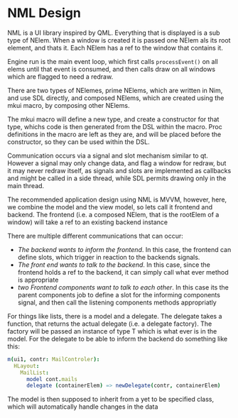 # NML Design

NML is a UI library inspired by QML. Everything that is displayed is a sub type
of NElem. When a window is created it is passed one NElem als its root element,
and thats it. Each NElem has a ref to the window that contains it.

Engine run is the main event loop, which first calls `processEvent()` on all
elems until that event is consumed, and then calls draw on all windows which
are flagged to need a redraw.

There are two types of NElemes, prime NElems, which are written in Nim, and use
SDL directly, and composed NElems, which are created using the mkui macro, by
composing other NElems.

The mkui macro will define a new type, and create a constructor for that type,
whichs code is then generated from the DSL within the macro. Proc definitions
in the macro are left as they are, and will be placed before the constructor,
so they can be used within the DSL.

Communication occurs via a signal and slot mechanism similar to qt. However a
signal may only change data, and flag a window for redraw, but it may never
redraw itself, as signals and slots are implemented as callbacks and might be
called in a side thread, while SDL permits drawing only in the main thread.

The recommended application design using NML is MVVM, however, here, we combine
the model and the view model, so lets call it frontend and backend. The
frontend (i.e. a composed NElem, that is the rootElem of a window) will take a 
ref to an existing backend instance

There are multiple different communications that can occur:
- *The backend wants to inform the frontend*. In this case, the frontend can
  define slots, which trigger in reaction to the backends signals.
- *The front end wants to talk to the backend*. In this case, since the
  frontend holds a ref to the backend, it can simply call what ever method is
  appropriate 
- *two Frontend components want to talk to each other*. In this case its the
  parent components job to define a slot for the informing components signal, and
  then call the listening components methods appropriatly

For things like lists, there is a model and a delegate. The delegate takes a
function, that returns the actual delegate (i.e. a delegate factory). The
factory will be passed an instance of type T which is what ever is in the
model. For the delegate to be able to inform the backend do something like
this:

```nim
m(ui1, contr: MailControler):
  HLayout:
    MailList:
      model cont.mails
      delegate (containerElem) => newDelegate(contr, containerElem)
```

The model is then supposed to inherit from a yet to be specified class, which
will automatically handle changes in the data
